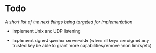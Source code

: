 # Todo

_A short list of the next things being targeted for implementation_
 
 - Implement Unix and UDP listening

 - Implement signed queries server-side (when all keys are signed any trusted key be able to grant more capabilities/remove anon limits/etc)

